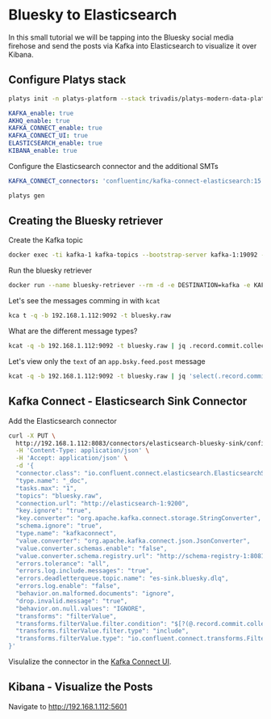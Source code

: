 # Bluesky to Elasticsearch

In this small tutorial we will be tapping into the Bluesky social media firehose and send the posts via Kafka into Elasticsearch to visualize it over Kibana.

## Configure Platys stack

```bash
platys init -n platys-platform --stack trivadis/platys-modern-data-platform --stack-version develop -f  --structure flat
```

```yaml
KAFKA_enable: true
AKHQ_enable: true
KAFKA_CONNECT_enable: true
KAFKA_CONNECT_UI: true
ELASTICSEARCH_enable: true
KIBANA_enable: true
```

Configure the Elasticsearch connector and the additional SMTs

```yaml
KAFKA_CONNECT_connectors: 'confluentinc/kafka-connect-elasticsearch:15.0.0,confluentinc/connect-transforms:latest'
```

```bash
platys gen
```

## Creating the Bluesky retriever

Create the Kafka topic

```bash
docker exec -ti kafka-1 kafka-topics --bootstrap-server kafka-1:19092 --create --topic bluesky.raw --replication-factor 3 --partitions 8
```

Run the bluesky retriever

```bash
docker run --name bluesky-retriever --rm -d -e DESTINATION=kafka -e KAFKA_BROKERS=192.168.1.112:9092 -e KAFKA_TOPIC=bluesky.raw ghcr.io/gschmutz/bluebird:latest
```

Let's see the messages comming in with `kcat` 

```bash
kca	t -q -b 192.168.1.112:9092 -t bluesky.raw
```

What are the different message types?

```bash
kcat -q -b 192.168.1.112:9092 -t bluesky.raw | jq .record.commit.collection
```

Let's view only the `text` of an `app.bsky.feed.post` message

```bash
kcat -q -b 192.168.1.112:9092 -t bluesky.raw | jq 'select(.record.commit.collection == "app.bsky.feed.post") | .record.commit.record.text'
```

## Kafka Connect - Elasticsearch Sink Connector

Add the Elasticsearch connector

```bash
curl -X PUT \
  http://192.168.1.112:8083/connectors/elasticsearch-bluesky-sink/config \
  -H 'Content-Type: application/json' \
  -H 'Accept: application/json' \
  -d '{
  "connector.class": "io.confluent.connect.elasticsearch.ElasticsearchSinkConnector",
  "type.name": "_doc",
  "tasks.max": "1",
  "topics": "bluesky.raw",
  "connection.url": "http://elasticsearch-1:9200",
  "key.ignore": "true",
  "key.converter": "org.apache.kafka.connect.storage.StringConverter",
  "schema.ignore": "true",
  "type.name": "kafkaconnect",
  "value.converter": "org.apache.kafka.connect.json.JsonConverter",
  "value.converter.schemas.enable": "false",
  "value.converter.schema.registry.url": "http://schema-registry-1:8081",
  "errors.tolerance": "all",
  "errors.log.include.messages": "true",
  "errors.deadletterqueue.topic.name": "es-sink.bluesky.dlq",
  "errors.log.enable": "false",
  "behavior.on.malformed.documents": "ignore",
  "drop.invalid.message": "true",
  "behavior.on.null.values": "IGNORE",
  "transforms": "filterValue",
  "transforms.filterValue.filter.condition": "$[?(@.record.commit.collection =~ /.*app.bsky.feed.post/)]",
  "transforms.filterValue.filter.type": "include",
  "transforms.filterValue.type": "io.confluent.connect.transforms.Filter$Value"  
}'
```

Visulalize the connector in the [Kafka Connect UI](http://192.168.1.112:28103/).


## Kibana - Visualize the Posts

Navigate to <http://192.168.1.112:5601>